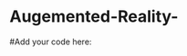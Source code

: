 # Augemented-Reality-
#Add your code here:
>>>>>>>>>>>>>>>>>>>>>>>>>>>>>>>>>>>>>>>>>>>>>>>>


>>>>>>>>>>>>>>>>>>>>>>>>>>>>>>>>>>>>>>>>>>>>>>>>
